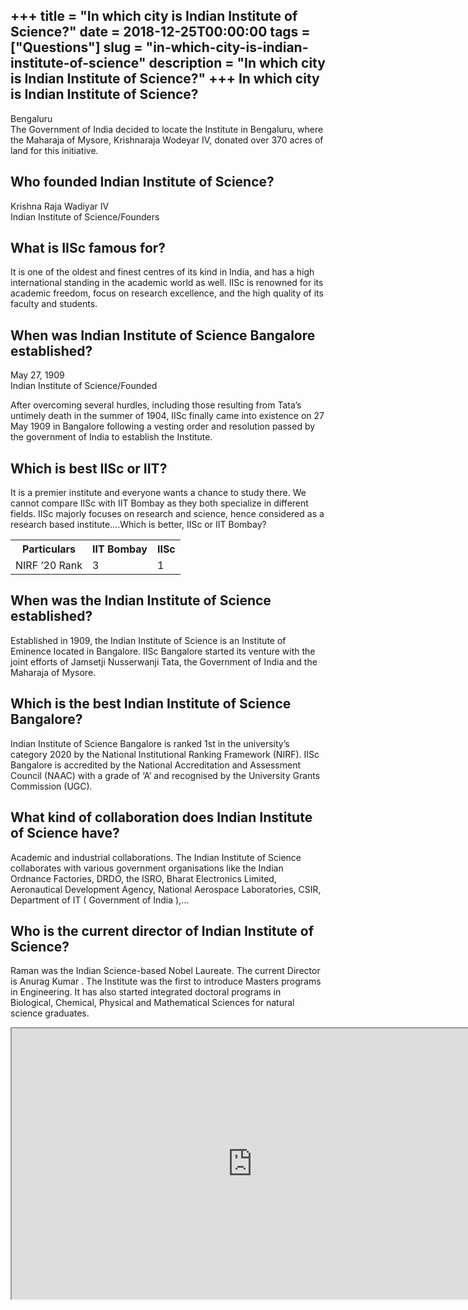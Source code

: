 +++
title = "In which city is Indian Institute of Science?"
date = 2018-12-25T00:00:00
tags = ["Questions"]
slug = "in-which-city-is-indian-institute-of-science"
description = "In which city is Indian Institute of Science?"
+++
In which city is Indian Institute of Science?
---------------------------------------------

Bengaluru  
The Government of India decided to locate the Institute in Bengaluru, where the Maharaja of Mysore, Krishnaraja Wodeyar IV, donated over 370 acres of land for this initiative.

Who founded Indian Institute of Science?
----------------------------------------

Krishna Raja Wadiyar IV  
Indian Institute of Science/Founders

What is IISc famous for?
------------------------

It is one of the oldest and finest centres of its kind in India, and has a high international standing in the academic world as well. IISc is renowned for its academic freedom, focus on research excellence, and the high quality of its faculty and students.

When was Indian Institute of Science Bangalore established?
-----------------------------------------------------------

May 27, 1909  
Indian Institute of Science/Founded

After overcoming several hurdles, including those resulting from Tata’s untimely death in the summer of 1904, IISc finally came into existence on 27 May 1909 in Bangalore following a vesting order and resolution passed by the government of India to establish the Institute.

Which is best IISc or IIT?
--------------------------

It is a premier institute and everyone wants a chance to study there. We cannot compare IISc with IIT Bombay as they both specialize in different fields. IISc majorly focuses on research and science, hence considered as a research based institute….Which is better, IISc or IIT Bombay?

<table><tr><th>Particulars</th><th>IIT Bombay</th><th>IISc</th></tr><tr><td>NIRF ’20 Rank</td><td>3</td><td>1</td></tr></table>

When was the Indian Institute of Science established?
-----------------------------------------------------

Established in 1909, the Indian Institute of Science is an Institute of Eminence located in Bangalore. IISc Bangalore started its venture with the joint efforts of Jamsetji Nusserwanji Tata, the Government of India and the Maharaja of Mysore.

Which is the best Indian Institute of Science Bangalore?
--------------------------------------------------------

Indian Institute of Science Bangalore is ranked 1st in the university’s category 2020 by the National Institutional Ranking Framework (NIRF). IISc Bangalore is accredited by the National Accreditation and Assessment Council (NAAC) with a grade of ‘A’ and recognised by the University Grants Commission (UGC).

What kind of collaboration does Indian Institute of Science have?
-----------------------------------------------------------------

Academic and industrial collaborations. The Indian Institute of Science collaborates with various government organisations like the Indian Ordnance Factories, DRDO, the ISRO, Bharat Electronics Limited, Aeronautical Development Agency, National Aerospace Laboratories, CSIR, Department of IT ( Government of India ),…

Who is the current director of Indian Institute of Science?
-----------------------------------------------------------

Raman was the Indian Science-based Nobel Laureate. The current Director is Anurag Kumar . The Institute was the first to introduce Masters programs in Engineering. It has also started integrated doctoral programs in Biological, Chemical, Physical and Mathematical Sciences for natural science graduates.

<iframe allow="accelerometer; autoplay; clipboard-write; encrypted-media; gyroscope; picture-in-picture" allowfullscreen="" class="__youtube_prefs__  epyt-is-override  no-lazyload" data-no-lazy="1" data-origheight="433" data-origwidth="770" data-skipgform_ajax_framebjll="" height="433" id="_ytid_70178" loading="lazy" src="https://www.youtube.com/embed/jR17sHolSTU?enablejsapi=1&autoplay=0&cc_load_policy=0&cc_lang_pref=&iv_load_policy=1&loop=0&modestbranding=0&rel=1&fs=1&playsinline=0&autohide=2&theme=dark&color=red&controls=1&" title="YouTube player" width="770"></iframe>